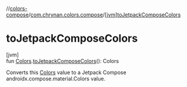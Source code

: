 //[colors-compose](../../index.md)/[com.chrynan.colors.compose](index.md)/[[jvm]toJetpackComposeColors]([jvm]to-jetpack-compose-colors.md)

# toJetpackComposeColors

[jvm]\
fun [Colors](../../../colors-theme/colors-theme/com.chrynan.colors.theme/-colors/index.md).[toJetpackComposeColors]([jvm]to-jetpack-compose-colors.md)(): Colors

Converts this [Colors](../../../colors-theme/colors-theme/com.chrynan.colors.theme/-colors/index.md) value to a Jetpack Compose androidx.compose.material.Colors value.
